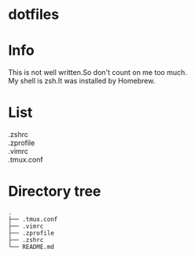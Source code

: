 # dotfiles

# Info
This is not well written.So don't count on me too much.<br>
My shell is zsh.It was installed by Homebrew.

# List
.zshrc<br> .zprofile<br> .vimrc<br> .tmux.conf<br>

# Directory tree
```
.
├── .tmux.conf
├── .vimrc
├── .zprofile
├── .zshrc
└── README.md
```
